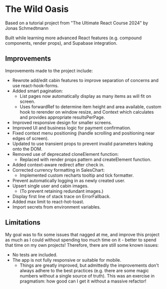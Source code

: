# The Wild Oasis

Based on a tutorial project from "The Ultimate React Course 2024" by Jonas Schmedtmann

Built while learning more advanced React features (e.g. compound components, render props), and Supabase integration.

## Improvements

Improvements made to the project include:

-   Rewrote add/edit cabin features to improve separation of concerns and use react-hook-forms.
-   Added smart pagination:
    -   List pages now automatically display as many items as will fit on screen.
    -   Uses forwardRef to determine item height and area available, custom hook to rerender on window resize, and Context which calculates and provides appropriate resultsPerPage.
-   Improved responsive design for smaller screens.
-   Improved UI and business logic for payment confirmation.
-   Fixed context menu positioning (handle scrolling and positioning near edges of screen).
-   Updated to use transient props to prevent invalid parameters leaking onto the DOM.
-   Removed use of deprecated cloneElement function:
    -   Replaced with render props pattern and createElement function.
-   Added context-aware redirect after check in.
-   Corrected currency formatting in SalesChart:
    -   Implemented custom recharts tooltip and tick formatter.
-   Prevent automatically logging in as newly created user.
-   Upsert single user and cabin images.
    -   (To prevent retaining redundant images.)
-   Display first line of stack trace on ErrorFallback.
-   Added max limit to react-hot-toast.
-   Import secrets from environment variables.

## Limitations

My goal was to fix some issues that nagged at me, and improve this project as much as I could without spending too much time on it - better to spend that time on my own projects!
Therefore, there are still some known issues:

-   No tests are included.
-   The app is not fully responsive or suitable for mobile.
    -   Things are greatly improved, but admittedly the improvements don't always adhere to the best practices (e.g. there are some magic numbers without a single source of truth). This was an exercise in pragmatism: how good can I get it without a massive refactor!
